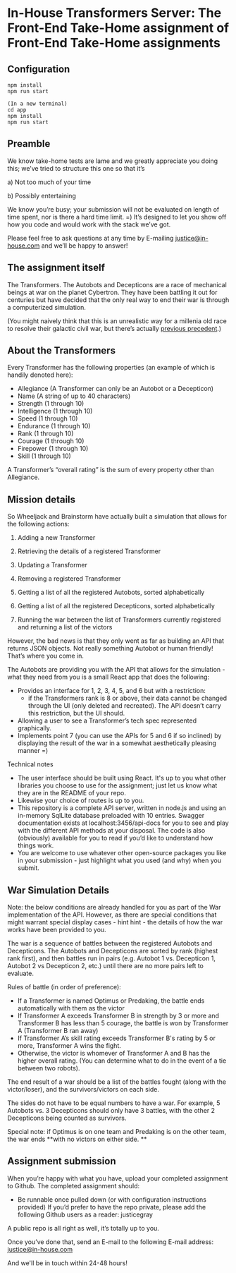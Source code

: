 # In-House Transformers Server: The Front-End Take-Home assignment of Front-End Take-Home assignments

## Configuration 
```
npm install
npm run start

(In a new terminal)
cd app
npm install
npm run start
```

## Preamble
We know take-home tests are lame and we greatly appreciate you doing this; we’ve tried to
structure this one so that it’s

  a) Not too much of your time

  b) Possibly entertaining

We know you’re busy; your submission will not be evaluated on length of time spent, nor is
there a hard time limit. =) It’s designed to let you show off how you code and would work
with the stack we’ve got.

Please feel free to ask questions at any time by E-mailing justice@in-house.com and we’ll be
happy to answer!

## The assignment itself
The Transformers. The Autobots and Decepticons are a race of mechanical beings at war on
the planet Cybertron. They have been battling it out for centuries but have decided that the
only real way to end their war is through a computerized simulation.

(You might naively think that this is an unrealistic way for a millenia old race to resolve their
galactic civil war, but there’s actually [previous precedent](https://tfwiki.net/wiki/Afterdeath!).)

## About the Transformers
Every Transformer has the following properties (an example of which is handily denoted here):
  * Allegiance (A Transformer can only be an Autobot or a Decepticon)
  * Name (A string of up to 40 characters)
  * Strength (1 through 10)
  * Intelligence (1 through 10)
  * Speed (1 through 10)
  * Endurance (1 through 10)
  * Rank (1 through 10)
  * Courage (1 through 10)
  * Firepower (1 through 10)
  * Skill (1 through 10)

A Transformer’s “overall rating” is the sum of every property other than Allegiance.

## Mission details
So Wheeljack and Brainstorm have actually built a simulation that allows for the following
actions:

1. Adding a new Transformer

2. Retrieving the details of a registered Transformer

3. Updating a Transformer

4. Removing a registered Transformer

5. Getting a list of all the registered Autobots, sorted alphabetically

6. Getting a list of all the registered Decepticons, sorted alphabetically

7. Running the war between the list of Transformers currently registered and returning a
list of the victors

However, the bad news is that they only went as far as building an API that returns JSON
objects. Not really something Autobot or human friendly! That’s where you come in.

The Autobots are providing you with the API that allows for the simulation - what they need
from you is a small React app that does the following:
* Provides an interface for 1, 2, 3, 4, 5, and 6 but with a restriction:
  * if the Transformers rank is 8 or above, their data cannot be changed through the UI (only deleted and recreated). The API doesn’t carry this restriction, but the UI should.
* Allowing a user to see a Transformer’s tech spec represented graphically.
* Implements point 7 (you can use the APIs for 5 and 6 if so inclined) by displaying the result of the war in a somewhat aesthetically pleasing manner =)

Technical notes
* The user interface should be built using React.  It's up to you what other libraries you choose to use for the assignment; just let us know what they are in the README of your repo.
* Likewise your choice of routes is up to you.
* This repository is a complete API server, written in
node.js and using an in-memory SqlLite database preloaded with 10 entries. Swagger
documentation exists at localhost:3456/api-docs for you to see and play with the
different API methods at your disposal. The code is also (obviously) available for you to
read if you’d like to understand how things work.
* You are welcome to use whatever other open-source packages you like in your
submission - just highlight what you used (and why) when you submit.

## War Simulation Details

Note: the below conditions are already handled for you as part of the War implementation of
the API. However, as there are special conditions that might warrant special display cases -
hint hint - the details of how the war works have been provided to you.

The war is a sequence of battles between the registered Autobots and Decepticons. The
Autobots and Decepticons 
are sorted by rank (highest rank first), and then battles run in pairs
(e.g. Autobot 1 vs. Decepticon 1, Autobot 2 vs Decepticon 2, etc.) until there are no more pairs
left to evaluate.

Rules of battle (in order of preference):

* If a Transformer is named Optimus or Predaking, the battle ends automatically with
them as the victor
* If Transformer A exceeds Transformer B in strength by 3 or more and Transformer B
has less than 5 courage, the battle is won by Transformer A (Transformer B ran away)
* If Transformer A’s skill rating exceeds Transformer B's rating by 5 or more, Transformer
A wins the fight.
* Otherwise, the victor is whomever of Transformer A and B has the higher overall rating.
(You can determine what to do in the event of a tie between two robots).

The end result of a war should be a list of the battles fought (along with the victor/loser), and
the survivors/victors on each side.

The sides do not have to be equal numbers to have a war. For example, 5 Autobots vs. 3
Decepticons should only have 3 battles, with the other 2 Decepticons being counted as
survivors.

Special note: if Optimus is on one team and Predaking is on the other team, the war ends
**with no victors on either side. **

## Assignment submission
When you’re happy with what you have, upload your completed assignment to Github. The
completed assignment should:
* Be runnable once pulled down (or with configuration instructions provided)
If you’d prefer to have the repo private, please add the following Github users as a reader:
justicegray

A public repo is all right as well, it’s totally up to you.

Once you’ve done that, send an E-mail to the following E-mail address:
justice@in-house.com

And we'll be in touch within 24-48 hours!
